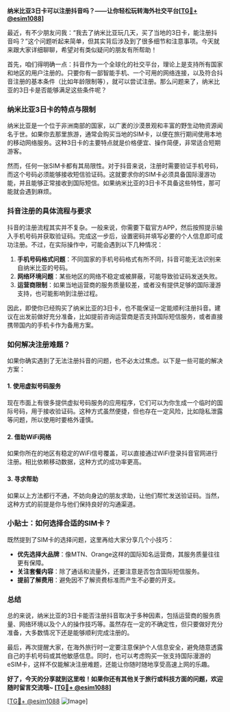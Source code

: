 **纳米比亚3日卡可以注册抖音吗？——让你轻松玩转海外社交平台[[TG💪+ @esim1088](https://t.me/s/esim1088)]**

最近，有不少朋友问我：“我去了纳米比亚玩几天，买了当地的3日卡，能注册抖音吗？”这个问题听起来简单，但其实背后涉及到了很多细节和注意事项。今天就来跟大家详细聊聊，希望对有类似疑问的朋友有所帮助！

首先，咱们得明确一点：抖音作为一个全球化的社交平台，理论上是支持所有国家和地区的用户注册的。只要你有一部智能手机、一个可用的网络连接，以及符合抖音注册的基本条件（比如年龄限制等），就可以尝试注册。那么问题来了，纳米比亚的3日卡是否能够满足这些条件呢？

### 纳米比亚3日卡的特点与限制

纳米比亚是一个位于非洲南部的国家，以广袤的沙漠景观和丰富的野生动物资源闻名于世。如果你去那里旅游，通常会购买当地的SIM卡，以便在旅行期间使用本地的移动网络服务。这种3日卡的主要特点就是价格便宜、操作简便，非常适合短期游客。

然而，任何一张SIM卡都有其局限性。对于抖音来说，注册时需要验证手机号码，而这个号码必须能够接收短信验证码。这就要求你的SIM卡必须具备国际漫游功能，并且能够正常接收到国际短信。如果纳米比亚的3日卡不具备这些特性，那可能就会遇到麻烦。

### 抖音注册的具体流程与要求

抖音的注册流程其实并不复杂。一般来说，你需要下载官方APP，然后按照提示输入手机号码并获取验证码。完成这一步后，设置密码并填写必要的个人信息即可成功注册。不过，在实际操作中，可能会遇到以下几种情况：

1. **手机号码格式问题**：不同国家的手机号码格式有所不同，抖音可能无法识别来自纳米比亚的号码。
2. **网络环境问题**：某些地区的网络不稳定或被屏蔽，可能导致验证码发送失败。
3. **运营商限制**：如果当地运营商的服务质量较差，或者没有提供足够的国际漫游支持，也可能影响到注册过程。

因此，即使你已经购买了纳米比亚的3日卡，也不能保证一定能顺利注册抖音。建议在出发前做好充分准备，比如提前咨询运营商是否支持国际短信服务，或者直接携带国内的手机卡作为备用方案。

### 如何解决注册难题？

如果你确实遇到了无法注册抖音的问题，也不必太过焦虑。以下是一些可能的解决方案：

#### 1. 使用虚拟号码服务
现在市面上有很多提供虚拟号码服务的应用程序，它们可以为你生成一个临时的国际号码，用于接收验证码。这种方式虽然便捷，但也存在一定风险，比如隐私泄露等问题，所以使用时要格外谨慎。

#### 2. 借助WiFi网络
如果你所在的地区有稳定的WiFi信号覆盖，可以直接通过WiFi登录抖音官网进行注册。相比依赖移动数据，这种方式的成功率更高。

#### 3. 寻求帮助
如果以上方法都行不通，不妨向身边的朋友求助，让他们帮忙发送验证码。当然，这种方式的前提是你与他们保持良好的沟通渠道。

### 小贴士：如何选择合适的SIM卡？

既然提到了SIM卡的选择问题，这里再给大家分享几个小技巧：

- **优先选择大品牌**：像MTN、Orange这样的国际知名运营商，其服务质量往往更有保障。
- **关注套餐内容**：除了通话和流量外，还要注意是否包含国际短信服务。
- **提前了解费用**：避免因不了解资费标准而产生不必要的开支。

### 总结

总的来说，纳米比亚的3日卡能否注册抖音取决于多种因素，包括运营商的服务质量、网络环境以及个人的操作技巧等。虽然存在一定的不确定性，但只要做好充分准备，大多数情况下还是能够顺利完成注册的。

最后，再次提醒大家，在海外旅行时一定要注意保护个人信息安全，避免随意透露自己的手机号码或其他敏感信息。同时，也可以考虑购买一张支持国际漫游的eSIM卡，这样不仅能解决注册难题，还能让你随时随地享受高速上网的乐趣。

**好了，今天的分享就到这里啦！如果你还有其他关于旅行或科技方面的问题，欢迎随时留言交流哦~ [[TG💪+ @esim1088](https://t.me/s/esim1088)]**

[[TG💪+ @esim1088](https://t.me/s/esim1088) ![Image](https://i.postimg.cc/4NQfJmqS/Snipaste-2025-05-13-00-14-12.png)]
